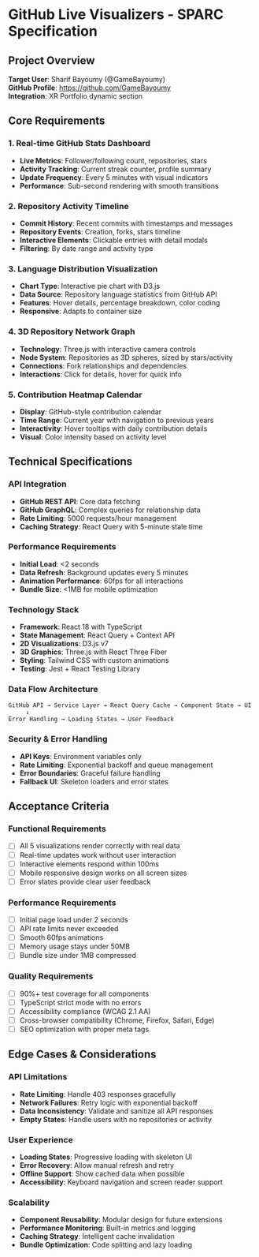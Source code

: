 # GitHub Live Visualizers - SPARC Specification

## Project Overview

**Target User**: Sharif Bayoumy (@GameBayoumy)  
**GitHub Profile**: https://github.com/GameBayoumy  
**Integration**: XR Portfolio dynamic section

## Core Requirements

### 1. Real-time GitHub Stats Dashboard
- **Live Metrics**: Follower/following count, repositories, stars
- **Activity Tracking**: Current streak counter, profile summary
- **Update Frequency**: Every 5 minutes with visual indicators
- **Performance**: Sub-second rendering with smooth transitions

### 2. Repository Activity Timeline
- **Commit History**: Recent commits with timestamps and messages
- **Repository Events**: Creation, forks, stars timeline
- **Interactive Elements**: Clickable entries with detail modals
- **Filtering**: By date range and activity type

### 3. Language Distribution Visualization
- **Chart Type**: Interactive pie chart with D3.js
- **Data Source**: Repository language statistics from GitHub API
- **Features**: Hover details, percentage breakdown, color coding
- **Responsive**: Adapts to container size

### 4. 3D Repository Network Graph
- **Technology**: Three.js with interactive camera controls
- **Node System**: Repositories as 3D spheres, sized by stars/activity
- **Connections**: Fork relationships and dependencies
- **Interactions**: Click for details, hover for quick info

### 5. Contribution Heatmap Calendar
- **Display**: GitHub-style contribution calendar
- **Time Range**: Current year with navigation to previous years
- **Interactivity**: Hover tooltips with daily contribution details
- **Visual**: Color intensity based on activity level

## Technical Specifications

### API Integration
- **GitHub REST API**: Core data fetching
- **GitHub GraphQL**: Complex queries for relationship data
- **Rate Limiting**: 5000 requests/hour management
- **Caching Strategy**: React Query with 5-minute stale time

### Performance Requirements
- **Initial Load**: <2 seconds
- **Data Refresh**: Background updates every 5 minutes
- **Animation Performance**: 60fps for all interactions
- **Bundle Size**: <1MB for mobile optimization

### Technology Stack
- **Framework**: React 18 with TypeScript
- **State Management**: React Query + Context API
- **2D Visualizations**: D3.js v7
- **3D Graphics**: Three.js with React Three Fiber
- **Styling**: Tailwind CSS with custom animations
- **Testing**: Jest + React Testing Library

### Data Flow Architecture
```
GitHub API → Service Layer → React Query Cache → Component State → UI
     ↓
Error Handling → Loading States → User Feedback
```

### Security & Error Handling
- **API Keys**: Environment variables only
- **Rate Limiting**: Exponential backoff and queue management
- **Error Boundaries**: Graceful failure handling
- **Fallback UI**: Skeleton loaders and error states

## Acceptance Criteria

### Functional Requirements
- [ ] All 5 visualizations render correctly with real data
- [ ] Real-time updates work without user interaction
- [ ] Interactive elements respond within 100ms
- [ ] Mobile responsive design works on all screen sizes
- [ ] Error states provide clear user feedback

### Performance Requirements
- [ ] Initial page load under 2 seconds
- [ ] API rate limits never exceeded
- [ ] Smooth 60fps animations
- [ ] Memory usage stays under 50MB
- [ ] Bundle size under 1MB compressed

### Quality Requirements
- [ ] 90%+ test coverage for all components
- [ ] TypeScript strict mode with no errors
- [ ] Accessibility compliance (WCAG 2.1 AA)
- [ ] Cross-browser compatibility (Chrome, Firefox, Safari, Edge)
- [ ] SEO optimization with proper meta tags

## Edge Cases & Considerations

### API Limitations
- **Rate Limiting**: Handle 403 responses gracefully
- **Network Failures**: Retry logic with exponential backoff
- **Data Inconsistency**: Validate and sanitize all API responses
- **Empty States**: Handle users with no repositories or activity

### User Experience
- **Loading States**: Progressive loading with skeleton UI
- **Error Recovery**: Allow manual refresh and retry
- **Offline Support**: Show cached data when possible
- **Accessibility**: Keyboard navigation and screen reader support

### Scalability
- **Component Reusability**: Modular design for future extensions
- **Performance Monitoring**: Built-in metrics and logging
- **Caching Strategy**: Intelligent cache invalidation
- **Bundle Optimization**: Code splitting and lazy loading
